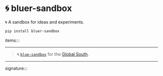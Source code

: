# 🌀 bluer-sandbox

🌀 A sandbox for ideas and experiments.

```bash
pip install bluer-sandbox
```

items:::

---

> 🌀 [`blue-sandbox`](https://github.com/kamangir/blue-sandbox) for the [Global South](https://github.com/kamangir/bluer-south).

---

signature:::